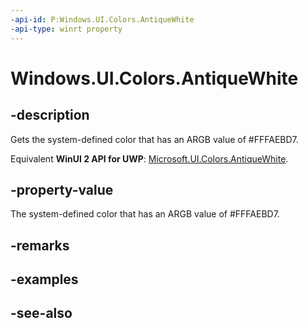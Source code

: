```yaml
---
-api-id: P:Windows.UI.Colors.AntiqueWhite
-api-type: winrt property
---
```


<!-- Property syntax
public Windows.UI.Color AntiqueWhite { get; }
-->

# Windows.UI.Colors.AntiqueWhite

## -description

Gets the system-defined color that has an ARGB value of #FFFAEBD7.

Equivalent **WinUI 2 API for UWP**: [Microsoft.UI.Colors.AntiqueWhite](/windows/winui/api/microsoft.ui.colors.antiquewhite).

## -property-value

The system-defined color that has an ARGB value of #FFFAEBD7.

## -remarks

## -examples

## -see-also
